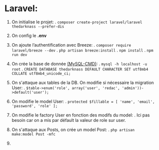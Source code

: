 # Laravel:

1. On initialise le projet: 
    . `composer create-project laravel/laravel thedarknass --prefer-dis`

1. On config le **.env**

1. On ajoute l’authentification avec Breeze:
    . `composer require laravel/breeze --dev`
    . `php artisan breeze:install`
    . `npm install`
    . `npm run dev`

1. On crée la base de donnée [(MySQL-CMD)](https://buzut.net/maitrisez-mysql-en-cli/):
    . `mysql -h localhost -u root`
    . `CREATE DATABASE thedarknass DEFAULT CHARACTER SET utf8mb4 COLLATE utf8mb4_unicode_ci;`

1. On s'attaque aux tables de la DB. On modifie si nécessaire la migration User:
    . `$table->enum('role', array('user', 'redac', 'admin'))->default('user');` 

1. On modifie le model User:
    . `protected $fillable = [
        'name',
        'email',
        'password',
        'role'
        ];`

1. On modifie le factory User en fonction des modifs du model:
    . Ici pas besoin car on a mis par défault la valeur de role sur user.

1. On s'attaque aux Posts, on crée un model Post:
    . `php artisan make:model Post -mfc`

1. 

